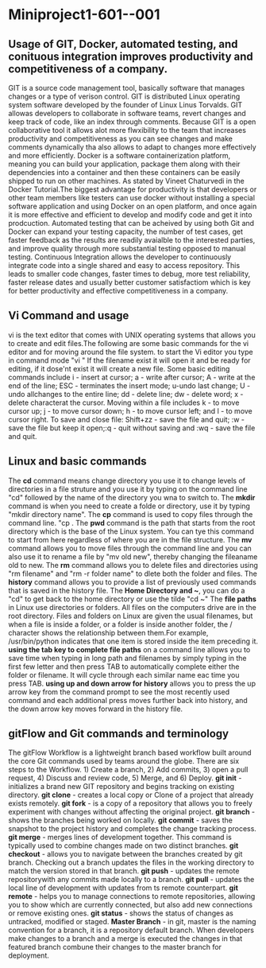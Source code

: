 # Miniproject1-601--001
## Usage of GIT, Docker, automated testing, and conituous integration improves productivity and competitiveness of a company.
GIT is a source code management tool, basically software that manages changes or a type of verison control. GIT is distributed Linux operating system software developed by the founder of Linux Linus Torvalds. GIT allowas developers to collaborate in software teams, revert changes and keep track of code, like an index through comments. Because GIT is a open collaborative tool it allows alot more flwxibility to the team that increases productivity and competitiveness as you can see changes and make comments dynamically tha also allows to adapt to changes more effectively and more efficiently.
Docker is a software containerization platform, meaning you can build your application, package them along with their dependencies into a container and then these containers can be easily shipped to run on other machines. As stated by Vineet Chaturvedi in the Docker Tutorial.The biggest advantage for productivity is that developers or other team members like testers can use docker without installing a special software application and using Docker on an open platform, and once again it is more effective and efficient to develop and modify code and get it into prodcuction.
Automated testing that can be acheived by using both Git and Docker can expand your testing capacity, the number of test cases, get faster feedback as the results are readily avaialble to the interested parties, and improve quality through more substantial testing opposed to manual testing.
Continuous Integration allows the developer to continuously integrate code into a single shared and easy to access repository. This leads to smaller code changes, faster times to debug, more test reliability, faster release dates and usually better customer satisfactiom which is key for better productivity and effective competitiveness in a company.
## Vi Command and usage
vi is the text editor that comes with UNIX operating systems that allows you to create and edit files.The following are some basic commands for the vi editor and for moving around the file system.
to start the Vi editor you type in command mode "vi <filename>" If the filename exist it will open it and be ready for editing, if it dose'nt exist it will create a new file. Some basic editing commands include i - insert at cursor; a - write after cursor; A - write at the end of the line; ESC - terminates the insert mode; u-undo last change; U - undo allchanges to the entire line; dd - delete line; dw - delete word; x - delete characterat the cursor. Moving within a file includes k - to move cursor up; j - to move cursor down; h - to move cursor left; and l - to move cursor right. To save and close file: Shift+zz - save the file and quit; :w - save the file but keep it open;:q - quit without saving and :wq - save the file and quit.
## Linux and basic commands
The **cd** command means change directory you use it to change levels of directories in a file struture and you use it by typing on the command line "cd" followed by the name of the directory you wna to switch to.
The **mkdir** command is when you need to create a folde or directory, use it by typing "mkdir directory name".
The **cp** command is used to copy files through the command line. "cp <location of the file to be copied> <where to copy>.
The **pwd** command is the path that starts from the root directory which is the base of the Linux system. You can tye this command to start from here regardless of where you are in the file structure.
The **mv** command allows you to move files through the command line and you can also use it to rename a file by "mv old new", thereby changing the fileaname old to new.
The **rm** command allows you to delete files and directories using "rm filename" and "rm -r folder name" to dlete both the folder and files.
The **history** command allows you to provide a list of previously used commands that is saved in the history file.
The **Home Directory and ~**, you can do a "cd" to get back to the home directory or use the tilde "cd ~"
The **file paths** in Linux use directories or folders. All files on the computers drive are in the root directory. Files and folders on Linux are given the usual filenames, but when a file is inside a folder, or a folder is inside another folder, the / character shows the relationship between them.For example, /usr/bin/python indicates that one item is stored inside the item preceding it.
**using the tab key to complete file paths** on a command line allows you to save time when typing in long path and filenames by simply typing in the first few letter and then press TAB to automatically complete either the folder or filename. It will cycle through each similar name eac time you press TAB.
**using up and down arrow for history** allows you to press the up arrow key from the command prompt to see the most recently used command and each additional press moves further back into history, and the down arrow key moves forward in the history file.
## gitFlow and Git commands and terminology
The gitFlow Workflow is a lightweight branch based workflow built around the core Git commands used by teams around the globe. There are six steps to the Workflow. 1) Create a branch, 2) Add commits, 3) open a pull request, 4) Discuss and review code, 5) Merge, and 6) Deploy.
**git init** - initializes a brand new GIT repository and begins tracking on existing directory.
**git clone** - creates a local copy or Clone of a project that already exists remotely. 
**git fork** - is a copy of a repository that allows you to freely experiment with changes without affecting the original project.
**git branch** - shows the branches being worked on locally.
**git commit** - saves the snapshot to the project history and completes the change tracking process.
**git merge** - merges lines of development together. This command is typically used to combine changes made on two distinct branches.
**git checkout** - allows you to navigate between the branches created by git branch. Checking out a branch updates the files in the working directory to match the version stored in that branch.
**git push** - updates the remote repositorywith any commits made locally to a branch.
**git pull** - updates the local line of development with updates from ts remote counterpart.
**git remote** - helps you to manage connections to remote repositories, allowing you to show which are currently connected, but also add new connections or remove existing ones.
**git status** - shows the status of changes as untracked, modified or staged.
**Master Branch** - in git, master is the naming convention for a branch, it is a repository default branch. When developers make changes to a branch and a merge is executed the changes in that featured branch combune their changes to the master branch for deployment.
